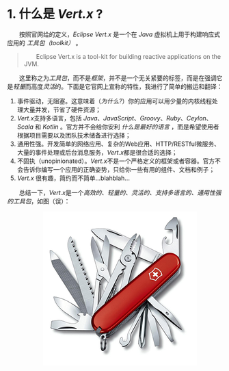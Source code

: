 # 1. 什么是 *Vert.x* ?

&emsp;&emsp;按照官网给的定义，*Eclipse Vert.x* 是一个在 *Java* 虚拟机上用于构建响应式应用的 *工具包（toolkit）* 。

> &emsp;&emsp;Eclipse Vert.x is a tool-kit for building reactive applications on the JVM.

&emsp;&emsp;这里称之为*工具包*，而不是*框架*，并不是一个无关紧要的标签，而是在强调它是*轻量*而高度*灵活*的。下面是它官网上宣称的特性，我进行了简单的搬运和翻译：

1. 事件驱动，无阻塞。这意味着（*为什么?*）你的应用可以用少量的内核线程处理大量并发，节省了硬件资源；
2. *Vert.x*支持多语言，包括 *Java*、*JavaScript*、*Groovy*、*Ruby*、*Ceylon*、*Scala* 和 *Kotlin* 。官方并不会给你安利 *什么是最好的语言* ，而是希望使用者根据项目需要以及团队技术储备进行选择；
3. 通用性强。开发简单的网络应用、复杂的Web应用、HTTP/RESTful微服务、大量的事件处理或后台消息服务，*Vert.x*都是很合适的选择；
4. 不固执（unopinionated）。*Vert.x*不是一个严格定义的框架或者容器。官方不会告诉你编写一个应用的正确姿势，只给你一些有用的组件、文档和例子；
5. *Vert.x* 很有趣，简约而不简单...blahblah...

&emsp;&emsp;总结一下，*Vert.x*是一个*高效的、轻量的、灵活的、支持多语言的、通用性强的工具包*，如图（误）：

&emsp;&emsp;&emsp;&emsp;&emsp;&emsp;![瑞士军刀图片](sak.jpg)
